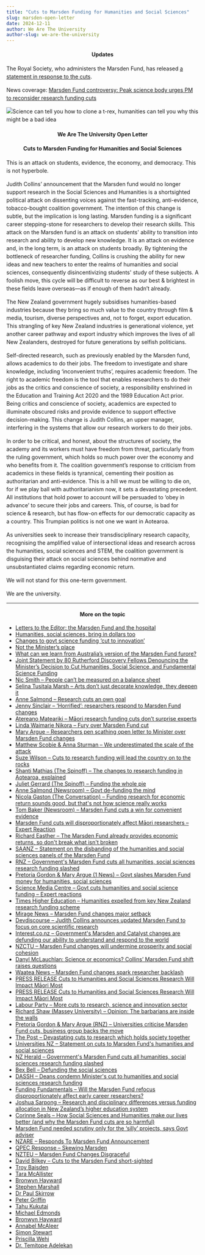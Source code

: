 ```yaml
---
title: "Cuts to Marsden Funding for Humanities and Social Sciences"
slug: marsden-open-letter
date: 2024-12-11
author: We Are The University
author-slug: we-are-the-university
---
```


#### Updates
The Royal Society, who administers the Marsden Fund, has released [a statement in response to the cuts](https://www.royalsociety.org.nz/news/open-letter-on-importance-of-the-social-sciences-and-humanities/). 

News coverage: [Marsden Fund controversy: Peak science body urges PM to reconsider research funding cuts](https://www.nzherald.co.nz/nz/marsden-fund-controversy-peak-science-body-urges-pm-to-reconsider-research-funding-cuts/MM2XODIB6VGIRO3MFVTLD3YJLI/)

![Science can tell you how to clone a t-rex, humanities can tell you why this might be a bad idea](/media/science-and-humanities.png)

#### We Are The University Open Letter

#### Cuts to Marsden Funding for Humanities and Social Sciences

This is an attack on students, evidence, the economy, and democracy. This is not hyperbole.

Judith Collins’ announcement that the Marsden fund would no longer support research in the Social Sciences and Humanities is a shortsighted political attack on dissenting voices against the fast-tracking, anti-evidence, tobacco-bought coalition government. The intention of this change is subtle, but the implication is long lasting. Marsden funding is a significant career stepping-stone for researchers to develop their research skills. This attack on the Marsden fund is an attack on students' ability to transition into research and ability to develop new knowledge. It is an attack on evidence and, in the long term, is an attack on students broadly. By tightening the bottleneck of researcher funding, Collins is crushing the ability for new ideas and new teachers to enter the realms of humanities and social sciences, consequently disincentivizing students' study of these subjects. A foolish move, this cycle will be difficult to reverse as our best & brightest in these fields leave overseas—as if enough of them hadn’t already. 

The New Zealand government hugely subsidises humanities-based industries because they bring so much value to the country through film & media, tourism, diverse perspectives and, not to forget, export education. This strangling of key New Zealand industries is generational violence, yet another career pathway and export industry which improves the lives of all New Zealanders, destroyed for future generations by selfish politicians.

Self-directed research, such as previously enabled by the Marsden fund, allows academics to do their jobs. The freedom to investigate and share knowledge, including ‘inconvenient truths’, requires academic freedom. The right to academic freedom is the tool that enables researchers to do their jobs as the critics and conscience of society, a responsibility enshrined in the Education and Training Act 2020 and the 1989 Education Act prior. Being critics and conscience of society, academics are expected to illuminate obscured risks and provide evidence to support effective decision-making. This change is Judith Collins, an upper manager, interfering in the systems that allow our research workers to do their jobs.

In order to be critical, and honest, about the structures of society, the academy and its workers must have freedom from threat, particularly from the ruling government, which holds so much power over the economy and who benefits from it. The coalition government’s response to criticism from academics in these fields is tyrannical, cementing their position as authoritarian and anti-evidence. This is a hill we must be willing to die on, for if we play ball with authoritarianism now, it sets a devastating precedent. All institutions that hold power to account will be persuaded to ‘obey in advance’ to secure their jobs and careers. This, of course, is bad for science & research, but has flow-on effects for our democratic capacity as a country. This Trumpian politics is not one we want in Aotearoa.

As universities seek to increase their transdisciplinary research capacity, recognising the amplified value of intersectional ideas and research across the humanities, social sciences and STEM, the coalition government is disguising their attack on social sciences behind normative and unsubstantiated claims regarding economic return.

We will not stand for this one-term government.

We are the university.

---


#### More on the topic
* [Letters to the Editor: the Marsden Fund and the hospital](https://www.odt.co.nz/opinion/letters-editor-marsden-fund-and-hospital)
* [Humanities, social sciences, bring in dollars too](https://www.odt.co.nz/opinion/humanities-social-sciences-bring-dollars-too)
* [Changes to govt science funding ‘cut to innovation’](https://www.odt.co.nz/news/dunedin/changes-govt-science-funding-%E2%80%98cut-innovation%E2%80%99)
* [Not the Minister’s place](https://www.thepress.co.nz/nz-news/360516794/press-letters-editor-wednesday-december-11)
* [What can we learn from Australia’s version of the Marsden Fund furore?](https://thespinoff.co.nz/society/17-12-2024/what-can-we-learn-from-australias-version-of-the-marsden-fund-furore)
* [Joint Statement by 80 Rutherford Discovery Fellows Denouncing the Minister’s Decision to Cut Humanities, Social Science, and Fundamental Science Funding](https://docs.google.com/document/d/1nXIU9hEec0FzXtrhnqYdEtRMrw-5WNFGDIFf4F_r76g/edit?pli=1&tab=t.0)
* [Nic Smith – People can’t be measured on a balance sheet](https://newsroom.co.nz/2024/12/12/people-cant-be-measured-on-a-balance-sheet/)
* [Selina Tusitala Marsh – Arts don’t just decorate knowledge, they deepen it](https://www.auckland.ac.nz/en/news/2024/12/09/Arts-dont-just-decorate-knowledge.html)
* [Anne Salmond – Research cuts an own goal](https://newsroom.co.nz/2024/12/10/anne-salmond-research-cuts-an-own-goal/)
* [Jenny Sinclair – ‘Horrified’: researchers respond to Marsden Fund changes](https://www.researchprofessionalnews.com/rr-news-new-zealand-2024-12-horrified-sector-responds-to-marsden-changes/)
* [Atereano Mateariki – Māori research funding cuts don’t surprise experts](https://waateanews.com/2024/12/10/maori-research-funding-cuts-dont-surprise-experts/)
* [Linda Waimarie Nikora – Fury over Marsden Fund cut](https://www.rnz.co.nz/national/programmes/saturday/audio/2018968397/fury-over-marsden-fund-cut)
* [Mary Argue – Researchers pen scathing open letter to Minister over Marsden Fund changes](https://www.rnz.co.nz/news/national/536398/researchers-pen-scathing-open-letter-to-minister-over-marsden-fund-changes)
* [Matthew Scobie & Anna Sturman – We underestimated the scale of the attack](https://e-tangata.co.nz/comment-and-analysis/we-underestimated-the-scale-of-the-attack/?utm_source=twitter&utm_medium=social&utm_campaign=16Dec2024)
* [Suze Wilson – Cuts to research funding will lead the country on to the rocks](https://www.thepost.co.nz/nz-news/360515729/cuts-research-funding-will-lead-country-rocks)
* [Shanti Mathias (The Spinoff) – The changes to research funding in Aotearoa, explained](https://thespinoff.co.nz/science/05-12-2024/the-changes-to-research-funding-in-aotearoa-explained/)
* [Juliet Gerrard (The Spinoff) – Funding the whole pie](https://thespinoff.co.nz/society/05-12-2024/juliet-gerrard-funding-the-whole-pie)
* [Anne Salmond (Newsroom) – Govt de-funding the mind](https://newsroom.co.nz/2024/12/05/anne-salmond-govt-de-funding-the-mind/)
* [Nicola Gaston (The Conversation) – Funding research for economic return sounds good, but that's not how science really works](https://theconversation.com/funding-research-for-economic-return-sounds-good-but-thats-not-how-science-really-works-245269)
* [Tom Baker (Newsroom) – Marsden Fund cuts a win for convenient evidence](https://newsroom.co.nz/2024/12/06/marsden-fund-cuts-a-win-for-convenient-evidence/)
* [Marsden Fund cuts will disproportionately affect Māori researchers – Expert Reaction](https://www.sciencemediacentre.co.nz/2024/12/10/marsden-fund-cuts-will-disproportionately-affect-maori-researchers-expert-reaction/)
* [Richard Easther – The Marsden Fund already provides economic returns, so don't break what isn't broken](https://www.interest.co.nz/technology/131163/marsden-fund-already-provides-economic-returns-so-dont-break-what-isnt-broken)
* [SAANZ – Statement on the disbanding of the humanities and social sciences panels of the Marsden Fund](/2024/12/10/saanz-marsden-press-release/)
* [RNZ – Government's Marsden Fund cuts all humanities, social sciences research funding slashed](https://www.rnz.co.nz/news/national/535669/government-s-marsden-fund-cuts-all-humanities-social-sciences-research-funding-slashed)
* [Pretoria Gordon & Mary Argue (1 News) – Govt slashes Marsden Fund money for humanities, social sciences](https://www.1news.co.nz/2024/12/04/govt-slashes-marsden-fund-money-for-humanities-social-sciences/)
* [Science Media Centre – Govt cuts humanities and social science funding – Expert reactions](https://www.sciencemediacentre.co.nz/2024/12/04/govt-cuts-humanities-and-social-science-funding-expert-reaction/)
* [Times Higher Education – Humanities expelled from key New Zealand research funding scheme](https://www.removepaywall.com/search?url=https://www.timeshighereducation.com/news/humanities-expelled-key-new-zealand-research-funding-scheme)
* [Mirage News – Marsden Fund changes major setback](https://www.miragenews.com/marsden-fund-changes-major-setback-1371338/)
* [Devdiscourse – Judith Collins announces updated Marsden Fund to focus on core scientific research](https://www.devdiscourse.com/article/education/3180855-judith-collins-announces-updated-marsden-fund-to-focus-on-core-scientific-research)
* [Interest.co.nz – Government's Marsden and Catalyst changes are defunding our ability to understand and respond to the world](https://www.interest.co.nz/technology/131098/governments-marsden-and-catalyst-changes-are-defunding-our-ability-understand-and)
* [NZCTU – Marsden Fund changes will undermine prosperity and social cohesion](https://union.org.nz/marsden-fund-changes-will-undermine-prosperity-and-social-cohesion/)
* [Danyl McLauchlan: Science or economics? Collins’ Marsden Fund shift raises questions](https://www.removepaywall.com/search?url=https://www.nzherald.co.nz/the-listener/politics/danyl-mclauchlan-science-or-economics-collins-marsden-fund-shift-raises-questions/CL6OATHDTBCQDCS3SXY3WCDCCU/)
* [Waatea News – Marsden Fund changes spark researcher backlash](https://waateanews.com/2024/12/05/marsden-fund-changes-spark-researcher-backlash/)
* [PRESS RELEASE Cuts to Humanities and Social Sciences Research Will Impact Māori Most](https://www.maramatanga.ac.nz/node/2167)
* [PRESS RELEASE Cuts to Humanities and Social Sciences Research Will Impact Māori Most](https://www.maramatanga.ac.nz/media/7281/download?inline)
* [Labour Party – More cuts to research, science and innovation sector](https://www.labour.org.nz/news-release_more_cuts_to_research_science_and_innovation_sector)
* [Richard Shaw (Massey University) – Opinion: The barbarians are inside the walls](https://www.massey.ac.nz/about/news/opinion-the-barbarians-are-inside-the-walls/?utm_content=1733374809&utm_medium=social&utm_source=linkedin)
* [Pretoria Gordon & Mary Argue (RNZ) – Universities criticise Marsden Fund cuts, business group backs the move](https://www.rnz.co.nz/news/national/535703/universities-criticise-marsden-fund-cuts-business-group-backs-the-move)
* [The Post – Devastating cuts to research which holds society together](https://www.thepost.co.nz/nz-news/360511994/devastating-cuts-research-which-holds-society-together)
* [Universities NZ – Statement on cuts to Marsden Fund's humanities and social sciences](https://www.universitiesnz.ac.nz/latest-news-and-publications/statement-cuts-marsden-funds-humanities-and-social-sciences)
* [NZ Herald – Government's Marsden Fund cuts all humanities, social sciences research funding slashed](https://www.nzherald.co.nz/nz/governments-marsden-fund-cuts-all-humanities-social-sciences-research-funding-slashed/RVKBWBX7V5FBZKVVMZB4POCB2Q/)
* [Bex Bell – Defunding the social sciences](https://drbex.substack.com/p/defunding-the-social-sciences?r=4nija&utm_campaign=post&utm_medium=email&triedRedirect=true)
* [DASSH – Deans condemn Minister's cut to humanities and social sciences research funding](https://dassh.edu.au/deans-condemn-ministers-cut-to-humanities-and-social-sciences-research-funding/)
* [Funding Fundamentals – Will the Marsden Fund refocus disproportionately affect early career researchers?](https://www.funding-fundamentals.com/post/will-the-marsden-fund-refocus-disproportionately-affect-early-career-researchers)
* [Joshua Sarpong – Research and disciplinary differences versus funding allocation in New Zealand’s higher education system](https://iier.org.au/iier32/sarpong.pdf)
* [Corinne Seals – How Social Sciences and Humanities make our lives better (and why the Marsden Fund cuts are so harmful)](https://www.linkedin.com/pulse/how-social-sciences-humanities-make-our-lives-better-why-seals-phd-ijkfc/?trackingId=tBrqiFSJSnW7hJIb5jmrUw%3D%3D)
* [Marsden Fund needed scrutiny only for the ‘silly’ projects, says Govt adviser](https://newsroom.co.nz/2024/12/09/marsden-fund-needed-scrutiny-only-for-silly-projects/)
* [NZARE – Responds To Marsden Fund Announcement](https://www.scoop.co.nz/stories/ED2412/S00029/nzare-responds-to-marsden-fund-announcement.htm)
* [QPEC Response – Skewing Marsden](https://www.scoop.co.nz/stories/ED2412/S00022/skewing-marsden-qpec-response.htm)
* [NZTEU – Marsden Fund Changes Disgraceful](https://www.scoop.co.nz/stories/ED2412/S00009/marsden-fund-changes-disgraceful.htm)
* [David Bilkey – Cuts to the Marsden Fund short-sighted](https://www.odt.co.nz/opinion/letters-editor-marsden-fund-science-and-religion)
* [Troy Baisden](https://www.linkedin.com/posts/troybaisden_economic-development-science-and-innovation-activity-7270595119949459458-2pSK?utm_source=share&utm_medium=member_desktop)
* [Tara McAllister](https://www.linkedin.com/posts/taramcallister_marsden-fund-refocused-for-science-with-a-activity-7269909257695719424-ULbx?utm_source=share&utm_medium=member_desktop)
* [Bronwyn Hayward](https://www.linkedin.com/posts/bronwyn-hayward-mnzm-she-her-a3b1b936_irony-ishanging-up-from-the-late-night-activity-7270028685305376768-g_Ds?utm_source=share&utm_medium=member_desktop)
* [Stephen Marshall](https://www.linkedin.com/posts/stephen-marshall-0259a2_as-i-like-so-many-colleagues-critique-the-activity-7270240066621337618-pQcw?utm_source=share&utm_medium=member_desktop)
* [Dr Paul Skirrow](https://www.linkedin.com/posts/dr-paul-skirrow-b6569537_in-light-of-the-nz-governments-decision-activity-7270596633552142336-senC?utm_source=share&utm_medium=member_desktop)
* [Peter Griffin](https://www.linkedin.com/posts/petergriffin_well-rhema-vaithianathan-you-saw-this-coming-activity-7269919092730421248-Tpku?utm_source=share&utm_medium=member_desktop)
* [Tahu Kukutai](https://www.linkedin.com/posts/activity-7270698993087590401-YHdr?utm_source=share&utm_medium=member_desktop)
* [Michael Edmonds](https://www.linkedin.com/posts/michael-edmonds-04a67376_the-decision-to-remove-the-social-sciences-activity-7270839664645664769-_pEf?utm_source=share&utm_medium=member_desktop)
* [Bronwyn Hayward](https://www.linkedin.com/posts/bronwyn-hayward-mnzm-she-her-a3b1b936_two-hundred-and-fifty-arts-social-sciences-activity-7270338750197444609-U7y9?utm_source=share&utm_medium=member_desktop)
* [Annabel McAleer](https://www.linkedin.com/posts/annabelmcaleer_juliet-gerrard-funding-the-whole-pie-activity-7270345186080096256-y1-N?utm_source=share&utm_medium=member_desktop)
* [Simon Stewart](https://www.linkedin.com/posts/simon-stewart-4b227a59_were-told-do-it-once-do-it-right-advancing-activity-7270369320315043841-mFtX?utm_source=share&utm_medium=member_desktop)
* [Priscilla Wehi](https://www.linkedin.com/posts/priscilla-wehi-4b961a38_changes-to-the-marsden-fund-and-catalyst-activity-7270196811582042114-zlzx?utm_source=share&utm_medium=member_desktop)
* [Dr. Temitope Adelekan](https://www.linkedin.com/feed/update/urn:li:activity:7270364738901929984?commentUrn=urn%3Ali%3Acomment%3A%28activity%3A7270364738901929984%2C7270569135523151873%29&dashCommentUrn=urn%3Ali%3Afsd_comment%3A%287270569135523151873%2Curn%3Ali%3Aactivity%3A7270364738901929984%29)


<style>
    h4 {
        text-align: center;
    }
    p {
        line-height: 1.5;
    }
</style>